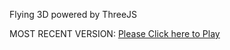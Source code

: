 Flying 3D powered by ThreeJS

MOST RECENT VERSION: [Please Click here to Play](https://rawcdn.githack.com/alperenbutun/Flying-3d/c35f7fe/index.html)
